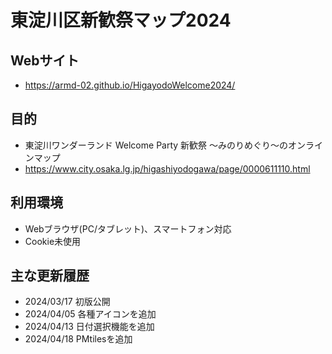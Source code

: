# 東淀川区新歓祭マップ2024

## Webサイト
* https://armd-02.github.io/HigayodoWelcome2024/

## 目的
* 東淀川ワンダーランド Welcome Party 新歓祭 ～みのりめぐり～のオンラインマップ
* https://www.city.osaka.lg.jp/higashiyodogawa/page/0000611110.html

## 利用環境
* Webブラウザ(PC/タブレット)、スマートフォン対応
* Cookie未使用

## 主な更新履歴
* 2024/03/17 初版公開
* 2024/04/05 各種アイコンを追加
* 2024/04/13 日付選択機能を追加
* 2024/04/18 PMtilesを追加
